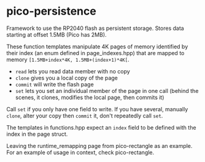 # pico-persistence

Framework to use the RP2040 flash as persistent storage. Stores data starting at offset 1.5MB (Pico has 2MB).

These function templates manipulate 4K pages of memory identified by their index (an enum defined in page_indexes.hpp) that are mapped to memory `[1.5MB+index*4K, 1.5MB+(index+1)*4K[`.
- `read` lets you read data member with no copy
- `clone` gives you a local copy of the page
- `commit` will write the flash page
- `set` lets you set an individual member of the page in one call (behind the scenes, it clones, modifies the local page, then commits it)

Call `set` if you only have one field to write. If you have several, manually `clone`, alter your copy then `commit` it, don't repeatedly call `set`.

The templates in functions.hpp expect an `index` field to be defined with the index in the page struct.

Leaving the runtime_remapping page from pico-rectangle as an example. For an example of usage in context, check pico-rectangle.

